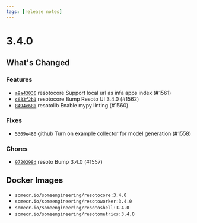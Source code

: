 ```yaml
---
tags: [release notes]
---
```


# 3.4.0

## What's Changed

### Features

- [`a9a43036`](https://github.com/someengineering/resoto/commit/a9a43036) <span class="badge badge--secondary">resotocore</span> Support local url as infa apps index (#1561)
- [`c633f2b1`](https://github.com/someengineering/resoto/commit/c633f2b1) <span class="badge badge--secondary">resotocore</span> Bump Resoto UI 3.4.0 (#1562)
- [`8494e68a`](https://github.com/someengineering/resoto/commit/8494e68a) <span class="badge badge--secondary">resotolib</span> Enable mypy linting (#1560)

### Fixes

- [`5309e480`](https://github.com/someengineering/resoto/commit/5309e480) <span class="badge badge--secondary">github</span> Turn on example collector for model generation (#1558)

### Chores

- [`9720298d`](https://github.com/someengineering/resoto/commit/9720298d) <span class="badge badge--secondary">resoto</span> Bump 3.4.0 (#1557)

<!--truncate-->

## Docker Images

- `somecr.io/someengineering/resotocore:3.4.0`
- `somecr.io/someengineering/resotoworker:3.4.0`
- `somecr.io/someengineering/resotoshell:3.4.0`
- `somecr.io/someengineering/resotometrics:3.4.0`

